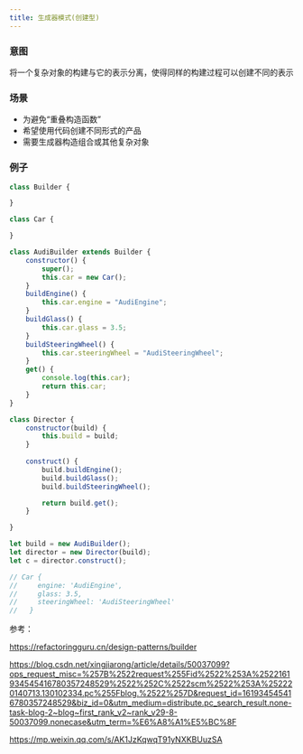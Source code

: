 ```yaml
---
title: 生成器模式(创建型)
---
```


### 意图

将一个复杂对象的构建与它的表示分离，使得同样的构建过程可以创建不同的表示

### 场景

- 为避免“重叠构造函数”
- 希望使用代码创建不同形式的产品
- 需要生成器构造组合或其他复杂对象

### 例子

```javascript
class Builder {

}

class Car {

}

class AudiBuilder extends Builder {
    constructor() {
        super();
        this.car = new Car();
    }
    buildEngine() {
        this.car.engine = "AudiEngine";
    }
    buildGlass() {
        this.car.glass = 3.5;
    }
    buildSteeringWheel() {
        this.car.steeringWheel = "AudiSteeringWheel";
    }
    get() {
        console.log(this.car);
        return this.car;
    }
}

class Director {
    constructor(build) {
        this.build = build;
    }
    
    construct() {
        build.buildEngine();
        build.buildGlass();
        build.buildSteeringWheel();

        return build.get();
    }

}

let build = new AudiBuilder();
let director = new Director(build);
let c = director.construct();

// Car {
//     engine: 'AudiEngine',
//     glass: 3.5,
//     steeringWheel: 'AudiSteeringWheel'
//   }
```



参考：

https://refactoringguru.cn/design-patterns/builder

https://blog.csdn.net/xingjiarong/article/details/50037099?ops_request_misc=%257B%2522request%255Fid%2522%253A%2522161934545416780357248529%2522%252C%2522scm%2522%253A%252220140713.130102334.pc%255Fblog.%2522%257D&request_id=161934545416780357248529&biz_id=0&utm_medium=distribute.pc_search_result.none-task-blog-2~blog~first_rank_v2~rank_v29-8-50037099.nonecase&utm_term=%E6%A8%A1%E5%BC%8F

https://mp.weixin.qq.com/s/AK1JzKqwqT91yNXKBUuzSA